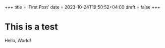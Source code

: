 +++
title = 'First Post'
date = 2023-10-24T19:50:52+04:00
draft = false
+++

# This is a test

Hello, World!
